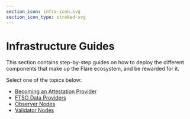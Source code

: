 ```yaml
---
section_icon: infra-icon.svg
section_icon_type: stroked-svg
---
```


# Infrastructure Guides

This section contains step-by-step guides on how to deploy the different components that make up the Flare ecosystem, and be rewarded for it.

Select one of the topics below:

* [Becoming an Attestation Provider](./attestation/index.md)
* [FTSO Data Providers](./data/index.md)
* [Observer Nodes](./observation/index.md)
* [Validator Nodes](./validation/index.md)
